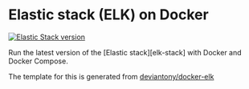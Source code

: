# Elastic stack (ELK) on Docker

[![Elastic Stack version](https://img.shields.io/badge/Elastic%20Stack-7.10.1-00bfb3?style=flat&logo=elastic-stack)](https://www.elastic.co/blog/category/releases)

Run the latest version of the [Elastic stack][elk-stack] with Docker and Docker Compose.

The template for this is generated from [deviantony/docker-elk](https://github.com/deviantony/docker-elk)
